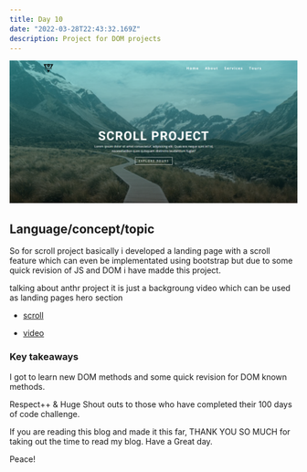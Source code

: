 ```yaml
---
title: Day 10
date: "2022-03-28T22:43:32.169Z"
description: Project for DOM projects
---
```




![coding](./scroll.png)

## Language/concept/topic

So for scroll project basically i developed a landing page with a scroll feature which can even be implementated using bootstrap but due to some quick revision of JS and DOM i have madde this project.

talking about anthr project it is just a backgroung video which can be used  as landing pages hero section

- [scroll](https://github.com/jay-2000/jsMiniProjects/tree/main/scroll)

- [video](https://github.com/jay-2000/jsMiniProjects/tree/main/video)

### Key takeaways

I got to learn new DOM methods and some quick revision for DOM known methods.




Respect++ & Huge Shout outs to those who have completed their 100 days of code challenge.

If you are reading this blog and made it this far, THANK YOU SO MUCH for taking out the time to read my blog. Have a Great day.

Peace!